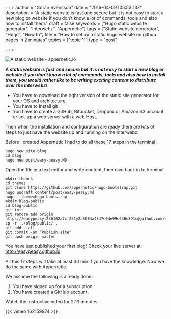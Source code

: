 +++
author = "Göran Svensson"
date = "2016-04-09T05:53:13Z"
description = "A static website is fast and secure but it is not easy to start a new blog or website if you don’t know a lot of commands, tools and also how to install them."
draft = false
keywords = ["Hugo static website generator", "Interwebz", "Appernetic"]
tags = ["Static website generator", "Hugo", "How to"]
title = "How to set up a static hugo website on github pages in 2 minutes"
topics = ["topic 1"]
type = "post"

+++
![A static website - appernetic.io][1]

***A static website is fast and secure but it is not easy to start a new blog or website if you don't know a lot of commands, tools and also how to install them, you would rather like to be writing exciting content to distribute over the Interwebz!***
 
 - You have to download the right version of the static site generator for your OS and architecture.
 - You have to Install git
 - You have to create a GitHub, Bitbucket, Dropbox or Amazon S3 account or set-up a web server with a web Host.

Then when the installation and configuration are ready there are lots of steps to just have the website up and running on the Interwebz.

Before I created Appernetic I had to do all these 17 steps in the terminal :

 
    hugo new site blog 
    cd blog
    hugo new post/easy-peasy.MD
 
   
Open the file in a text editor and  write content, then dive back in to terminal:

    mkdir themes 
    cd themes 
    git clone https://github.com/appernetic/hugo-bootstrap.git
    hugo undraft content/post/easy-peasy.md
    hugo --theme=hugo-bootstrap
    mkdir blog-public
    cd blog-public
    git init
    git remote add origin https://easypeasy:236102a7cf231y2a5084a4847e0de99e636e391c@github.com/easypeasy
    cp -r ../blog/public/ .
    git add --all
    git commit -am ”Publish site”
    git push origin master


You have just published your first blog! Check your live server at: http://easypeasy.github.io

All this 17 steps will take at least 30 min if you have the knowledge. Now we do the same with Appernetic.

We assume the following is already done:

 1. You have signed up for a subscription.
 2. You have created a GitHub account.

Watch the instructive video for 2:13 minutes.

{{< vimeo 162159974 >}}


  [1]: https://res.cloudinary.com/appernetic/v1460186011/k1seurwnwzitp8tbchvx
